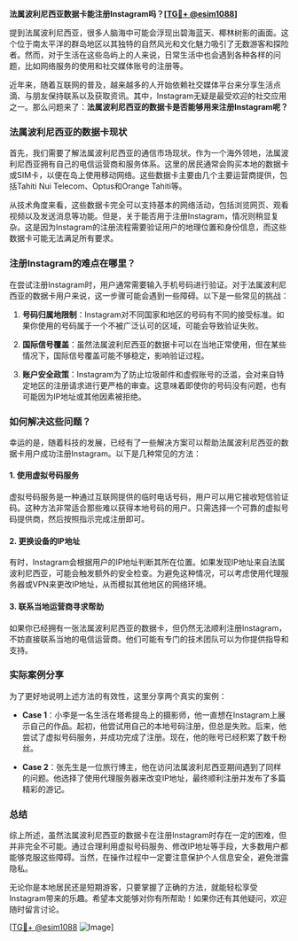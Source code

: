 **法属波利尼西亚数据卡能注册Instagram吗？[[TG💪+ @esim1088](https://t.me/s/esim1088)]**

提到法属波利尼西亚，很多人脑海中可能会浮现出碧海蓝天、椰林树影的画面。这个位于南太平洋的群岛地区以其独特的自然风光和文化魅力吸引了无数游客和探险者。然而，对于生活在这些岛屿上的人来说，日常生活中也会遇到各种各样的问题，比如网络服务的使用和社交媒体账号的注册等。

近年来，随着互联网的普及，越来越多的人开始依赖社交媒体平台来分享生活点滴、与朋友保持联系以及获取资讯。其中，Instagram无疑是最受欢迎的社交应用之一。那么问题来了：**法属波利尼西亚的数据卡是否能够用来注册Instagram呢？**

### 法属波利尼西亚的数据卡现状

首先，我们需要了解法属波利尼西亚的通信市场现状。作为一个海外领地，法属波利尼西亚拥有自己的电信运营商和服务体系。这里的居民通常会购买本地的数据卡或SIM卡，以便在岛上使用移动网络。这些数据卡主要由几个主要运营商提供，包括Tahiti Nui Telecom、Optus和Orange Tahiti等。

从技术角度来看，这些数据卡完全可以支持基本的网络活动，包括浏览网页、观看视频以及发送消息等功能。但是，关于能否用于注册Instagram，情况则稍显复杂。这是因为Instagram的注册流程需要验证用户的地理位置和身份信息，而这些数据卡可能无法满足所有要求。

### 注册Instagram的难点在哪里？

在尝试注册Instagram时，用户通常需要输入手机号码进行验证。对于法属波利尼西亚的数据卡用户来说，这一步骤可能会遇到一些障碍。以下是一些常见的挑战：

1. **号码归属地限制**：Instagram对不同国家和地区的号码有不同的接受标准。如果你使用的号码属于一个不被广泛认可的区域，可能会导致验证失败。
   
2. **国际信号覆盖**：虽然法属波利尼西亚的数据卡可以在当地正常使用，但在某些情况下，国际信号覆盖可能不够稳定，影响验证过程。

3. **账户安全政策**：Instagram为了防止垃圾邮件和虚假账号的泛滥，会对来自特定地区的注册请求进行更严格的审查。这意味着即使你的号码没有问题，也有可能因为IP地址或其他因素被拒绝。

### 如何解决这些问题？

幸运的是，随着科技的发展，已经有了一些解决方案可以帮助法属波利尼西亚的数据卡用户成功注册Instagram。以下是几种常见的方法：

#### 1. 使用虚拟号码服务
虚拟号码服务是一种通过互联网提供的临时电话号码，用户可以用它接收短信验证码。这种方法非常适合那些难以获得本地号码的用户。只需选择一个可靠的虚拟号码提供商，然后按照指示完成注册即可。

#### 2. 更换设备的IP地址
有时，Instagram会根据用户的IP地址判断其所在位置。如果发现IP地址来自法属波利尼西亚，可能会触发额外的安全检查。为避免这种情况，可以考虑使用代理服务器或VPN来更改IP地址，从而模拟其他地区的网络环境。

#### 3. 联系当地运营商寻求帮助
如果你已经拥有一张法属波利尼西亚的数据卡，但仍然无法顺利注册Instagram，不妨直接联系当地的电信运营商。他们可能有专门的技术团队可以为你提供指导和支持。

### 实际案例分享

为了更好地说明上述方法的有效性，这里分享两个真实的案例：

- **Case 1**：小李是一名生活在塔希提岛上的摄影师，他一直想在Instagram上展示自己的作品。起初，他尝试用自己的本地号码注册，但总是失败。后来，他尝试了虚拟号码服务，并成功完成了注册。现在，他的账号已经积累了数千粉丝。

- **Case 2**：张先生是一位旅行博主，他在访问法属波利尼西亚期间遇到了同样的问题。他选择了使用代理服务器来改变IP地址，最终顺利注册并发布了多篇精彩的游记。

### 总结

综上所述，虽然法属波利尼西亚的数据卡在注册Instagram时存在一定的困难，但并非完全不可能。通过合理利用虚拟号码服务、修改IP地址等手段，大多数用户都能够克服这些障碍。当然，在操作过程中一定要注意保护个人信息安全，避免泄露隐私。

无论你是本地居民还是短期游客，只要掌握了正确的方法，就能轻松享受Instagram带来的乐趣。希望本文能够对你有所帮助！如果你还有其他疑问，欢迎随时留言讨论。

[[TG💪+ @esim1088](https://t.me/s/esim1088) ![Image](https://i.postimg.cc/4NQfJmqS/Snipaste-2025-05-13-00-14-12.png)]